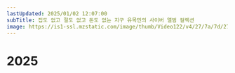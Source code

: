 ```yaml
---
lastUpdated: 2025/01/02 12:07:00
subTitle: 집도 없고 절도 없고 돈도 없는 지구 유목민의 사이버 앨범 컬렉션
image: https://is1-ssl.mzstatic.com/image/thumb/Video122/v4/27/7a/7d/277a7d16-af71-6411-31bb-40ddb5e0861b/Job906cdf5f-ec5f-4124-bdf1-fcd49e211a9d-136664272-PreviewImage_preview_image_nonvideo_sdr-Time1663689458985.png/316x316bb.webp
---
```


# 2025

<Music year="2025"/>